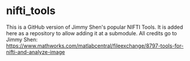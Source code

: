 # nifti_tools
This is a GitHub version of Jimmy Shen's popular NIFTI Tools. It is added here as a repository to allow adding it at a submodule. All credits go to Jimmy Shen:  https://www.mathworks.com/matlabcentral/fileexchange/8797-tools-for-nifti-and-analyze-image
